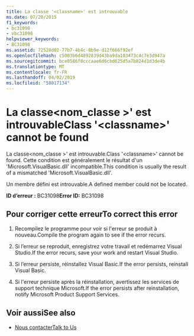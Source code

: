 ```yaml
---
title: La classe '<classname>' est introuvable
ms.date: 07/20/2015
f1_keywords:
- bc31098
- vbc31098
helpviewer_keywords:
- BC31098
ms.assetid: 72528d02-77b7-4b4c-8b9e-d12f666f92ef
ms.openlocfilehash: c5003b6d4892839d43ba9da103473c4c7e3d947a
ms.sourcegitcommit: bce0586f0cccaae6d6cbd625d5a7b824d1d3de4b
ms.translationtype: MT
ms.contentlocale: fr-FR
ms.lasthandoff: 04/02/2019
ms.locfileid: "58817134"
---
```

# <a name="class-classname-cannot-be-found"></a><span data-ttu-id="c931e-102">La classe\<nom_classe >' est introuvable</span><span class="sxs-lookup"><span data-stu-id="c931e-102">Class '\<classname>' cannot be found</span></span>
<span data-ttu-id="c931e-103">La classe\<nom_classe >' est introuvable.</span><span class="sxs-lookup"><span data-stu-id="c931e-103">Class '\<classname>' cannot be found.</span></span> <span data-ttu-id="c931e-104">Cette condition est généralement le résultat d'un 'Microsoft.VisualBasic.dll' incompatible.</span><span class="sxs-lookup"><span data-stu-id="c931e-104">This condition is usually the result of a mismatched 'Microsoft.VisualBasic.dll'.</span></span>  
  
 <span data-ttu-id="c931e-105">Un membre défini est introuvable.</span><span class="sxs-lookup"><span data-stu-id="c931e-105">A defined member could not be located.</span></span>  
  
 <span data-ttu-id="c931e-106">**ID d’erreur :** BC31098</span><span class="sxs-lookup"><span data-stu-id="c931e-106">**Error ID:** BC31098</span></span>  
  
## <a name="to-correct-this-error"></a><span data-ttu-id="c931e-107">Pour corriger cette erreur</span><span class="sxs-lookup"><span data-stu-id="c931e-107">To correct this error</span></span>  
  
1.  <span data-ttu-id="c931e-108">Recompilez le programme pour voir si l'erreur se produit à nouveau.</span><span class="sxs-lookup"><span data-stu-id="c931e-108">Compile the program again to see if the error recurs.</span></span>  
  
2.  <span data-ttu-id="c931e-109">Si l’erreur se reproduit, enregistrez votre travail et redémarrez Visual Studio.</span><span class="sxs-lookup"><span data-stu-id="c931e-109">If the error recurs, save your work and restart Visual Studio.</span></span>  
  
3.  <span data-ttu-id="c931e-110">Si l’erreur persiste, réinstallez Visual Basic.</span><span class="sxs-lookup"><span data-stu-id="c931e-110">If the error persists, reinstall Visual Basic.</span></span>  
  
4.  <span data-ttu-id="c931e-111">Si l'erreur persiste après la réinstallation, avertissez les services de support technique Microsoft.</span><span class="sxs-lookup"><span data-stu-id="c931e-111">If the error persists after reinstallation, notify Microsoft Product Support Services.</span></span>  
  
## <a name="see-also"></a><span data-ttu-id="c931e-112">Voir aussi</span><span class="sxs-lookup"><span data-stu-id="c931e-112">See also</span></span>

- [<span data-ttu-id="c931e-113">Nous contacter</span><span class="sxs-lookup"><span data-stu-id="c931e-113">Talk to Us</span></span>](/visualstudio/ide/talk-to-us)
